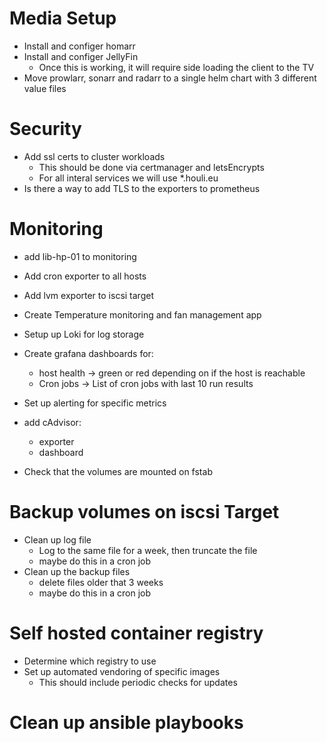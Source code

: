 # Media Setup
* Install and configer homarr
* Install and configer JellyFin
    * Once this is working, it will require side loading the client to the TV
* Move prowlarr, sonarr and radarr to a single helm chart with 3 different value files

# Security
* Add ssl certs to cluster workloads
    * This should be done via certmanager and letsEncrypts
    * For all interal services we will use *.houli.eu
* Is there a way to add TLS to the exporters to prometheus

# Monitoring
* add lib-hp-01 to monitoring
* Add cron exporter to all hosts
* Add lvm exporter to iscsi target
* Create Temperature monitoring and fan management app
* Setup up Loki for log storage
* Create grafana dashboards for:
    * host health -> green or red depending on if the host is reachable
    * Cron jobs -> List of cron jobs with last 10 run results
* Set up alerting for specific metrics
* add cAdvisor:
    * exporter
    * dashboard

* Check that the volumes are mounted on fstab

# Backup volumes on iscsi Target
* Clean up log file
    * Log to the same file for a week, then truncate the file
    * maybe do this in a cron job
* Clean up the backup files
    * delete files older that 3 weeks
    * maybe do this in a cron job

# Self hosted container registry
* Determine which registry to use
* Set up automated vendoring of specific images
    * This should include periodic checks for updates

# Clean up ansible playbooks
